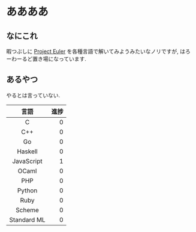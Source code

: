 # ああああ
## なにこれ
暇つぶしに [Project Euler](https://projecteuler.net) を各種言語で解いてみようみたいなノリですが, はろーわーるど置き場になっています.

## あるやつ
やるとは言っていない.

| 言語        | 進捗|
|:-----------:| ---:|
| C           |   0 |
| C++         |   0 |
| Go          |   0 |
| Haskell     |   0 |
| JavaScript  |   1 |
| OCaml       |   0 |
| PHP         |   0 |
| Python      |   0 |
| Ruby        |   0 |
| Scheme      |   0 |
| Standard ML |   0 |
